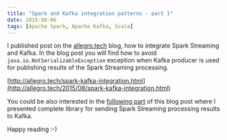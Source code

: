 ```yaml
---
title: "Spark and Kafka integration patterns - part 1"
date: 2015-08-06
tags: [Apache Spark, Apache Kafka, Scala]
---
```


I published post on the [allegro.tech](http://allegro.tech/) blog, how to integrate Spark Streaming and Kafka.
In the blog post you will find how to avoid `java.io.NotSerializableException` exception
when Kafka producer is used for publishing results of the Spark Streaming processing.

[http://allegro.tech/spark-kafka-integration.html](http://allegro.tech/2015/08/spark-kafka-integration.html)

You could be also interested in the
[following part](http://mkuthan.github.io/blog/2016/01/29/spark-kafka-integration2/) of this blog post where
I presented complete library for sending Spark Streaming processing results to Kafka. 

Happy reading :-)
